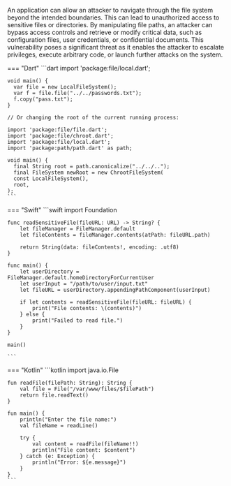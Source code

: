 An application can allow an attacker to navigate through the file system beyond the intended 
boundaries. This can lead to unauthorized access to sensitive files or directories. 
By manipulating file paths, an attacker can bypass access controls and retrieve or modify critical data, 
such as configuration files, user credentials, or confidential documents. This vulnerability poses 
a significant threat as it enables the attacker to escalate privileges, execute arbitrary code, 
or launch further attacks on the system.


=== "Dart"
	```dart
	import 'package:file/local.dart';
	
	void main() {
	  var file = new LocalFileSystem();
	  var f = file.file("../../passwords.txt");
	  f.copy("pass.txt");
	}
	
	// Or changing the root of the current running process:
	
	import 'package:file/file.dart';
	import 'package:file/chroot.dart';
	import 'package:file/local.dart';
	import 'package:path/path.dart' as path;
	
	void main() {
	  final String root = path.canonicalize("../../..");
	  final FileSystem newRoot = new ChrootFileSystem(
	  const LocalFileSystem(),
	  root,
	);
	```


=== "Swift"
	```swift
	import Foundation
	
	func readSensitiveFile(fileURL: URL) -> String? {
	    let fileManager = FileManager.default
	    let fileContents = fileManager.contents(atPath: fileURL.path)
	    
	    return String(data: fileContents!, encoding: .utf8)
	}
	
	func main() {
	    let userDirectory = FileManager.default.homeDirectoryForCurrentUser
	    let userInput = "/path/to/user/input.txt"
	    let fileURL = userDirectory.appendingPathComponent(userInput)
	    
	    if let contents = readSensitiveFile(fileURL: fileURL) {
	        print("File contents: \(contents)")
	    } else {
	        print("Failed to read file.")
	    }
	}
	
	main()
	
	```


=== "Kotlin"
	```kotlin
	import java.io.File
	
	fun readFile(filePath: String): String {
	    val file = File("/var/www/files/$filePath")
	    return file.readText()
	}
	
	fun main() {
	    println("Enter the file name:")
	    val fileName = readLine()
	
	    try {
	        val content = readFile(fileName!!)
	        println("File content: $content")
	    } catch (e: Exception) {
	        println("Error: ${e.message}")
	    }
	}
	```

